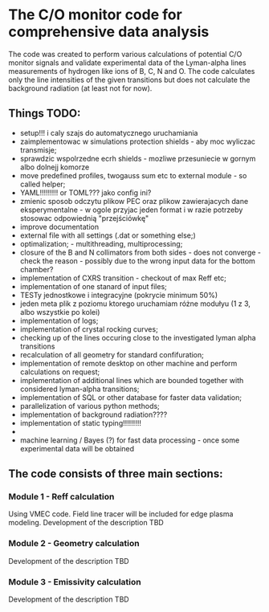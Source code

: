 # The C/O monitor code for comprehensive data analysis

The code was created to perform various calculations of potential C/O monitor signals and validate experimental data of the Lyman-alpha lines measurements of hydrogen like ions of B, C, N and O. The code calculates only the line intensities of the given transitions but does not calculate the background radiation (at least not for now).

## Things TODO:
- setup!!! i caly szajs do automatycznego uruchamiania
- zaimplementowac w simulations protection shields - aby moc wyliczac transmisje; 
- sprawdzic wspolrzedne ecrh shields - mozliwe przesuniecie w gornym albo dolnejj komorze
- move predefined profiles, twogauss sum etc to external module - so called helper; 
- YAML!!!!!!!!! or TOML??? jako config ini?
- zmienic sposob odczytu plikow PEC oraz plikow zawierajacych dane eksperymentalne -  w ogole przyjac jeden format i w razie potrzeby stosowac odpowiednią "przejściówkę"
- improve documentation
- external file with all settings (.dat or something else;)
- optimalization; - multithreading, multiprocessing;
- closure of the B and N collimators from both sides - does not converge - check the reason - possibly due to the wrong input data for the bottom chamber?
- implementation of CXRS transition - checkout of max Reff etc;
- implementation of one stanard of input files;
- TESTy jednostkowe i integracyjne (pokrycie minimum 50%)
- jeden meta plik z poziomu ktorego uruchamiam różne modułyu (1 z 3, albo wszystkie po kolei)
- implementation of logs;
- implementation of crystal rocking curves;
- checking up of the lines occuring close to the investigated lyman alpha transitions 
- recalculation of all geometry for standard confifuration; 
- implementation of remote desktop on other machine and perform calculations on request; 
- implementation of additional lines which are bounded together with considered lyman-alpha transitions;
- implementation of SQL or other database for faster data validation;
- parallelization of various python methods;
- implementation of background radiation????
- implementation of static typing!!!!!!!!!
-
- machine learning / Bayes (?) for fast data processing - once some experimental data will be obtained

## The code consists of three main sections:
### Module 1 - Reff calculation
Using VMEC code. Field line tracer will be included for edge plasma modeling.
Development of the description TBD

### Module 2 - Geometry calculation
Development of the description TBD 

### Module 3 - Emissivity calculation
Development of the description TBD
